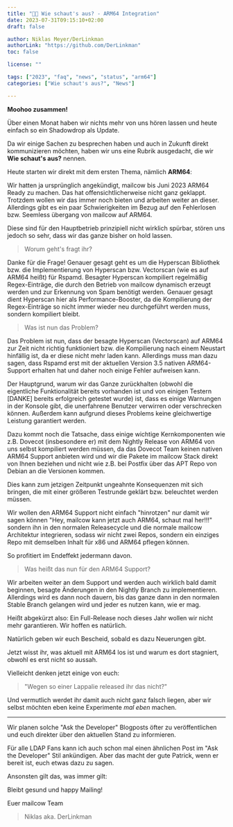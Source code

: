 ```yaml
---
title: "🤔🐮 Wie schaut's aus? - ARM64 Integration"
date: 2023-07-31T09:15:10+02:00
draft: false

author: Niklas Meyer/DerLinkman
authorLink: "https://github.com/DerLinkman"
toc: false

license: ""

tags: ["2023", "faq", "news", "status", "arm64"]
categories: ["Wie schaut's aus?", "News"]

---
```


**Moohoo zusammen!**

Über einen Monat haben wir nichts mehr von uns hören lassen und heute einfach so ein Shadowdrop als Update.

Da wir einige Sachen zu besprechen haben und auch in Zukunft direkt kommunizieren möchten, haben wir uns eine Rubrik ausgedacht, die wir **Wie schaut's aus?** nennen.

Heute starten wir direkt mit dem ersten Thema, nämlich **ARM64**:

Wir hatten ja ursprünglich angekündigt, mailcow bis Juni 2023 ARM64 Ready zu machen. Das hat offensichtlicherweise nicht ganz geklappt. Trotzdem wollen wir das immer noch bieten und arbeiten weiter an dieser. Allerdings gibt es ein paar Schwierigkeiten im Bezug auf den Fehlerlosen bzw. Seemless übergang von mailcow auf ARM64.

Diese sind für den Hauptbetrieb prinzipiell nicht wirklich spürbar, stören uns jedoch so sehr, dass wir das ganze bisher on hold lassen.

> Worum geht's fragt ihr?

Danke für die Frage! Genauer gesagt geht es um die Hyperscan Bibliothek bzw. die Implementierung von Hyperscan bzw. Vectorscan (wie es auf ARM64 heißt) für Rspamd. Besagter Hyperscan kompiliert regelmäßig Regex-Einträge, die durch den Betrieb von mailcow dynamisch erzeugt werden und zur Erkennung von Spam benötigt werden. Genauer gesagt dient Hyperscan hier als Performance-Booster, da die Kompilierung der Regex-Einträge so nicht immer wieder neu durchgeführt werden muss, sondern kompiliert bleibt.

> Was ist nun das Problem?

Das Problem ist nun, dass der besagte Hyperscan (Vectorscan) auf ARM64 zur Zeit nicht richtig funktioniert bzw. die Kompilierung nach einem Neustart hinfällig ist, da er diese nicht mehr laden kann. Allerdings muss man dazu sagen, dass Rspamd erst mit der aktuellen Version 3.5 nativen ARM64-Support erhalten hat und daher noch einige Fehler aufweisen kann.

Der Hauptgrund, warum wir das Ganze zurückhalten (obwohl die eigentliche Funktionalität bereits vorhanden ist und von einigen Testern [DANKE] bereits erfolgreich getestet wurde) ist, dass es einige Warnungen in der Konsole gibt, die unerfahrene Benutzer verwirren oder verschrecken können. Außerdem kann aufgrund dieses Problems keine gleichwertige Leistung garantiert werden.

Dazu kommt noch die Tatsache, dass einige wichtige Kernkomponenten wie z.B. Dovecot (insbesondere er) mit dem Nightly Release von ARM64 von uns selbst kompiliert werden müssen, da das Dovecot Team keinen nativen ARM64 Support anbieten wird und wir die Pakete im mailcow Stack direkt von Ihnen beziehen und nicht wie z.B. bei Postfix über das APT Repo von Debian an die Versionen kommen.

Dies kann zum jetzigen Zeitpunkt ungeahnte Konsequenzen mit sich bringen, die mit einer größeren Testrunde geklärt bzw. beleuchtet werden müssen.

Wir wollen den ARM64 Support nicht einfach "hinrotzen" nur damit wir sagen können "Hey, mailcow kann jetzt auch ARM64, schaut mal her!!!" sondern ihn in den normalen Releasecycle und die normale mailcow Architektur integrieren, sodass wir nicht zwei Repos, sondern ein einziges Repo mit demselben Inhalt für x86 und ARM64 pflegen können.

So profitiert im Endeffekt jedermann davon.

> Was heißt das nun für den ARM64 Support?

Wir arbeiten weiter an dem Support und werden auch wirklich bald damit beginnen, besagte Änderungen in den Nightly Branch zu implementieren. Allerdings wird es dann noch dauern, bis das ganze dann in den normalen Stable Branch gelangen wird und jeder es nutzen kann, wie er mag.

Heißt abgekürzt also: Ein Full-Release noch dieses Jahr wollen wir nicht mehr garantieren. Wir hoffen es natürlich.

Natürlich geben wir euch Bescheid, sobald es dazu Neuerungen gibt.

Jetzt wisst ihr, was aktuell mit ARM64 los ist und warum es dort stagniert, obwohl es erst nicht so aussah.

Vielleicht denken jetzt einige von euch:
> "Wegen so einer Lappalie released ihr das nicht?"

Und vermutlich werdet ihr damit auch nicht ganz falsch liegen, aber wir selbst möchten eben keine Experimente *mal eben* machen.

---

Wir planen solche "Ask the Developer" Blogposts öfter zu veröffentlichen und euch direkter über den aktuellen Stand zu informieren.

Für alle LDAP Fans kann ich auch schon mal einen ähnlichen Post im "Ask the Developer" Stil ankündigen. Aber das macht der gute Patrick, wenn er bereit ist, euch etwas dazu zu sagen.

Ansonsten gilt das, was immer gilt:

Bleibt gesund und happy Mailing!

Euer mailcow Team
> Niklas aka. DerLinkman